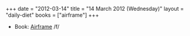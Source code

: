 +++
date = "2012-03-14"
title = "14 March 2012 (Wednesday)"
layout = "daily-diet"
books = ["airframe"]
+++

<ul>
<li class="entry books">Book: <a href="/books/airframe">Airframe</a> /f/</li>
</ul>